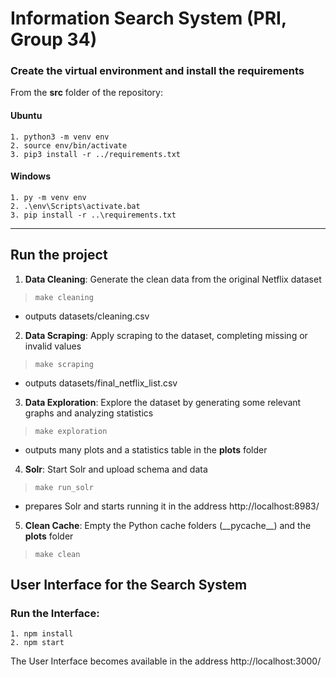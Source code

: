 # Information Search System (PRI, Group 34)

### Create the virtual environment and install the requirements
From the **src** folder of the repository:

#### Ubuntu
```properties
1. python3 -m venv env
2. source env/bin/activate
3. pip3 install -r ../requirements.txt
```

#### Windows
```properties
1. py -m venv env
2. .\env\Scripts\activate.bat
3. pip install -r ..\requirements.txt
```
***

## Run the project

1. **Data Cleaning**: Generate the clean data from the original Netflix dataset
> `make cleaning`
- outputs datasets/cleaning.csv

2. **Data Scraping**: Apply scraping to the dataset, completing missing or invalid values
> `make scraping` 
- outputs datasets/final_netflix_list.csv

3. **Data Exploration**: Explore the dataset by generating some relevant graphs and analyzing statistics
> `make exploration`
- outputs many plots and a statistics table in the **plots** folder

4. **Solr**: Start Solr and upload schema and data
> `make run_solr`
- prepares Solr and starts running it in the address http://localhost:8983/

5. **Clean Cache**: Empty the Python cache folders (\_\_pycache\_\_) and the **plots** folder
> `make clean`

## User Interface for the Search System

### Run the Interface:

```properties
1. npm install
2. npm start
```

The User Interface becomes available in the address http://localhost:3000/